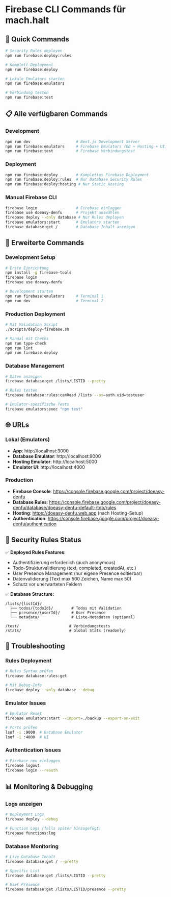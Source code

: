 # Firebase CLI Commands für mach.halt

## 🚀 Quick Commands

```bash
# Security Rules deployen
npm run firebase:deploy:rules

# Komplett-Deployment
npm run firebase:deploy

# Lokale Emulators starten
npm run firebase:emulators

# Verbindung testen
npm run firebase:test
```

## 📋 Alle verfügbaren Commands

### Development
```bash
npm run dev                    # Next.js Development Server
npm run firebase:emulators     # Firebase Emulators (DB + Hosting + UI)
npm run firebase:test          # Firebase Verbindungstest
```

### Deployment
```bash
npm run firebase:deploy        # Komplettes Firebase Deployment
npm run firebase:deploy:rules  # Nur Database Security Rules
npm run firebase:deploy:hosting # Nur Static Hosting
```

### Manual Firebase CLI
```bash
firebase login                 # Firebase einloggen
firebase use doeasy-denfu      # Projekt auswählen
firebase deploy --only database # Nur Rules deployen
firebase emulators:start       # Emulators starten
firebase database:get /        # Database Inhalt anzeigen
```

## 🔧 Erweiterte Commands

### Development Setup
```bash
# Erste Einrichtung
npm install -g firebase-tools
firebase login
firebase use doeasy-denfu

# Development starten
npm run firebase:emulators     # Terminal 1
npm run dev                    # Terminal 2
```

### Production Deployment
```bash
# Mit Validation Script
./scripts/deploy-firebase.sh

# Manual mit Checks
npm run type-check
npm run lint
npm run firebase:deploy
```

### Database Management
```bash
# Daten anzeigen
firebase database:get /lists/LISTID --pretty

# Rules testen
firebase database:rules:canRead /lists --as=auth.uid=testuser

# Emulator-spezifische Tests
firebase emulators:exec "npm test"
```

## 🌐 URLs

### Lokal (Emulators)
- **App**: http://localhost:3000
- **Database Emulator**: http://localhost:9000
- **Hosting Emulator**: http://localhost:5000
- **Emulator UI**: http://localhost:4000

### Production
- **Firebase Console**: https://console.firebase.google.com/project/doeasy-denfu
- **Database Rules**: https://console.firebase.google.com/project/doeasy-denfu/database/doeasy-denfu-default-rtdb/rules
- **Hosting**: https://doeasy-denfu.web.app (nach Hosting-Setup)
- **Authentication**: https://console.firebase.google.com/project/doeasy-denfu/authentication

## 🔐 Security Rules Status

✅ **Deployed Rules Features:**
- Authentifizierung erforderlich (auch anonymous)
- Todo-Strukturvalidierung (text, completed, createdAt, etc.)
- User Presence Management (nur eigene Presence editierbar)
- Datenvalidierung (Text max 500 Zeichen, Name max 50)
- Schutz vor unerwarteten Feldern

✅ **Database Structure:**
```
/lists/{listId}/
  ├── todos/{todoId}/        # Todos mit Validation
  ├── presence/{userId}/     # User Presence
  └── metadata/              # Liste-Metadaten (optional)

/test/                      # Verbindungstests
/stats/                     # Global Stats (readonly)
```

## 🐛 Troubleshooting

### Rules Deployment
```bash
# Rules Syntax prüfen
firebase database:rules:get

# Mit Debug-Info
firebase deploy --only database --debug
```

### Emulator Issues
```bash
# Emulator Reset
firebase emulators:start --import=./backup --export-on-exit

# Ports prüfen
lsof -i :9000  # Database Emulator
lsof -i :4000  # UI
```

### Authentication Issues
```bash
# Firebase neu einloggen
firebase logout
firebase login --reauth
```

## 📊 Monitoring & Debugging

### Logs anzeigen
```bash
# Deployment Logs
firebase deploy --debug

# Function Logs (falls später hinzugefügt)
firebase functions:log
```

### Database Monitoring
```bash
# Live Database Inhalt
firebase database:get / --pretty

# Specific List
firebase database:get /lists/LISTID --pretty

# User Presence
firebase database:get /lists/LISTID/presence --pretty
```